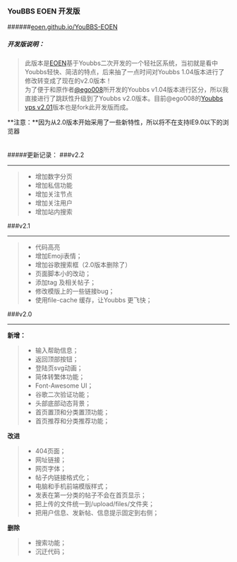 ### YouBBS EOEN 开发版    
######[eoen.github.io/YouBBS-EOEN](http://eoen.github.io/YouBBS-EOEN/)
##### 开发版说明：
> 此版本是[EOEN](https://www.eoen.org)基于Youbbs二次开发的一个轻社区系统，当初就是看中Youbbs轻快、简洁的特点，后来抽了一点时间对Youbbs 1.04版本进行了修改转变成了现在的v2.0版本！<br/>
> 为了便于和原作者[@ego008](https://github.com/ego008)所开发的Youbbs v1.04版本进行区分，所以我直接进行了跳跃性升级到了Youbbs v2.0版本。目前@ego008的[Youbbs vps v2.01](https://github.com/ego008/youbbs)版本也是fork此开发版而成。

**注意：**因为从2.0版本开始采用了一些新特性，所以将不在支持IE9.0以下的浏览器
<br/><br/><br/>
#####更新记录：
###v2.2<hr/>
> * 增加数字分页
> * 增加私信功能
> * 增加关注节点
> * 增加关注用户
> * 增加站内搜索

###v2.1<hr/>
> * 代码高亮
> * 增加Emoji表情；
> * 增加谷歌搜索框（2.0版本删除了）
> * 页面脚本小的改动；
> * 添加tag 及相关帖子；
> * 修改模版上的一些链接bug；
> * 使用file-cache 缓存，让Youbbs 更飞快；

###v2.0<hr/>
**新增：**
> * 输入帮助信息；
> * 返回顶部按钮；
> * 登陆页svg动画；
> * 简体转繁体功能；
> * Font-Awesome UI；
> * 谷歌二次验证功能；
> * 头部底部动态背景；
> * 首页置顶和分类置顶功能；
> * 首页推荐和分类推荐功能；

**改进**
> * 404页面；
> * 网址链接；
> * 网页字体；
> * 帖子内链接格式化；
> * 电脑和手机前端模版样式；
> * 发表在第一分类的帖子不会在首页显示；
> * 把上传的文件统一到/upload/files/文件夹；
> * 把用户信息、发新帖、信息提示固定到右侧；

**删除**
> * 搜索功能；
> * 沉迂代码；
